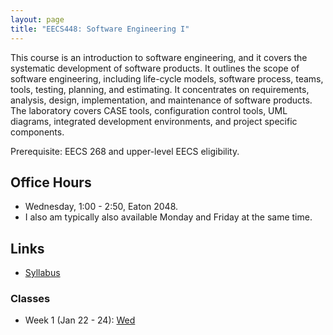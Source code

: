 ```yaml
---
layout: page
title: "EECS448: Software Engineering I"
---
```


This course is an introduction to software engineering, and it covers
the systematic development of software products. It outlines the scope
of software engineering, including life-cycle models, software
process, teams, tools, testing, planning, and estimating. It
concentrates on requirements, analysis, design, implementation, and
maintenance of software products. The laboratory covers CASE tools,
configuration control tools, UML diagrams, integrated development
environments, and project specific components. 

Prerequisite: EECS 268 and upper-level EECS eligibility.

## Office Hours

  * Wednesday, 1:00 - 2:50, Eaton 2048.
  * I also am typically also available Monday and Friday at the same time.

## Links

 * <a href="https://drive.google.com/open?id=1cMFy-1-B2m0UBk7qbzqvv88WLyv5rGI8WFGhW_VE6D0">Syllabus<a>

### Classes

 * Week 1 (Jan 22 - 24): 
   <a href="https://drive.google.com/open?id=1pxdOLD-qXXN15MmDjpVriuZ0Z3hBrkTLBhML-6rshPY">Wed</a>
   





